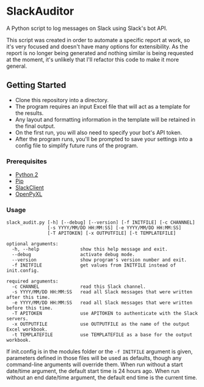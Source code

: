 # SlackAuditor
A Python script to log messages on Slack using Slack's bot API.

This script was created in order to automate a specific report at work, so it's very focused and doesn't have many options for extensibility.  As the report is no longer being generated and nothing similar is being requested at the moment, it's unlikely that I'll refactor this code to make it more general.

## Getting Started
* Clone this repository into a directory.
* The program requires an input Excel file that will act as a template for the results.
* Any layout and formatting information in the template will be retained in the final output.
* On the first run, you will also need to specify your bot's API token.
* After the program runs, you'll be prompted to save your settings into a config file to simplify future runs of the program.

### Prerequisites
* [Python 2](https://www.python.org/downloads/)
* [Pip](https://pypi.org/project/pip/)
* [SlackClient](https://pypi.org/project/slackclient/)
* [OpenPyXL](https://pypi.org/project/openpyxl/)

### Usage
    slack_audit.py [-h] [--debug] [--version] [-f INITFILE] [-c CHANNNEL]
                   [-s YYYY/MM/DD HH:MM:SS] [-e YYYY/MM/DD HH:MM:SS]
                   [-T APITOKEN] [-x OUTPUTFILE] [-t TEMPLATEFILE]
    
    optional arguments:
      -h, --help               show this help message and exit.
      --debug                  activate debug mode.
      --version                show program's version number and exit.
      -f INITFILE              get values from INITFILE instead of init.config.

    required arguments:
      -c CHANNEL               read this Slack channel.
      -s YYYY/MM/DD HH:MM:SS   read all Slack messages that were written after this time.
      -e YYYY/MM/DD HH:MM:SS   read all Slack messages that were written before this time.
      -T APITOKEN              use APITOKEN to authenticate with the Slack servers.
      -x OUTPUTFILE            use OUTPUTFILE as the name of the output Excel workbook.
      -t TEMPLATEFILE          use TEMPLATEFILE as a base for the output workbook.

If init.config is in the modules folder or the `-f INITFILE` argument is given, parameters defined in those files will be used as defaults, though any command-line arguments will override them.  When run without a start date/time argument, the default start time is 24 hours ago.  When run without an end date/time argument, the default end time is the current time.
